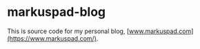 # markuspad-blog
This is source code for my personal blog, [www.markuspad.com](https://www.markuspad.com/).
